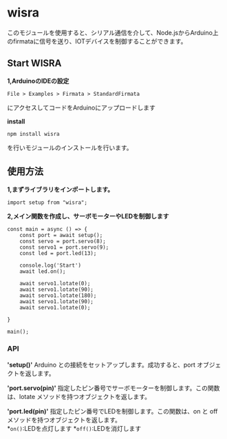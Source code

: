 # wisra
このモジュールを使用すると、シリアル通信を介して、Node.jsからArduino上のfirmataに信号を送り、IOTデバイスを制御することができます。


## Start WISRA
**1,ArduinoのIDEの設定**
```
File > Examples > Firmata > StandardFirmata
```
にアクセスしてコードをArduinoにアップロードします

**install**
```
npm install wisra
```
を行いモジュールのインストールを行います。



## 使用方法

**1,まずライブラリをインポートします。**
```
import setup from "wisra";
```

**2,メイン関数を作成し、サーボモーターやLEDを制御します**
```
const main = async () => {
    const port = await setup();  
    const servo = port.servo(8);
    const servo1 = port.servo(9);
    const led = port.led(13);

    console.log('Start')
    await led.on();
    
    await servo1.lotate(0);
    await servo1.lotate(90);
    await servo1.lotate(180);
    await servo1.lotate(90);
    await servo1.lotate(0);
    
}

main();

```

### API
**'setup()'**
Arduino との接続をセットアップします。成功すると、port オブジェクトを返します。 

**'port.servo(pin)'**
指定したピン番号でサーボモーターを制御します。この関数は、lotate メソッドを持つオブジェクトを返します。  

**'port.led(pin)'**
指定したピン番号でLEDを制御します。この関数は、on と off メソッドを持つオブジェクトを返します。  
*`on()`:LEDを点灯します
*`off()`:LEDを消灯します
